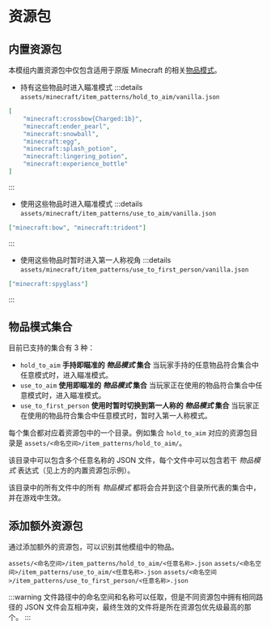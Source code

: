 # 资源包

## 内置资源包

本模组内置资源包中仅包含适用于原版 Minecraft 的相关[物品模式](./ItemPattern)。

-   持有这些物品时进入瞄准模式
    :::details `assets/minecraft/item_patterns/hold_to_aim/vanilla.json`

```json
[
	"minecraft:crossbow{Charged:1b}",
	"minecraft:ender_pearl",
	"minecraft:snowball",
	"minecraft:egg",
	"minecraft:splash_potion",
	"minecraft:lingering_potion",
	"minecraft:experience_bottle"
]
```

:::

-   使用这些物品时进入瞄准模式
    :::details `assets/minecraft/item_patterns/use_to_aim/vanilla.json`

```json
["minecraft:bow", "minecraft:trident"]
```

:::

-   使用这些物品时暂时进入第一人称视角
    :::details `assets/minecraft/item_patterns/use_to_first_person/vanilla.json`

```json
["minecraft:spyglass"]
```

:::

## 物品模式集合

目前已支持的集合有 3 种：

-   `hold_to_aim` **手持即瞄准的 _物品模式_ 集合** 当玩家手持的任意物品符合集合中任意模式时，进入瞄准模式。
-   `use_to_aim` **使用即瞄准的 _物品模式_ 集合** 当玩家正在使用的物品符合集合中任意模式时，进入瞄准模式。
-   `use_to_first_person` **使用时暂时切换到第一人称的 _物品模式_ 集合** 当玩家正在使用的物品符合集合中任意模式时，暂时入第一人称模式。

每个集合都对应着资源包中的一个目录。例如集合 `hold_to_aim` 对应的资源包目录是 `assets/<命名空间>/item_patterns/hold_to_aim/`。

该目录中可以包含多个任意名称的 JSON 文件，每个文件中可以包含若干 _物品模式_ 表达式（见上方的内置资源包示例）。

该目录中的所有文件中的所有 _物品模式_ 都将会合并到这个目录所代表的集合中，并在游戏中生效。

## 添加额外资源包

通过添加额外的资源包，可以识别其他模组中的物品。

`assets/<命名空间>/item_patterns/hold_to_aim/<任意名称>.json`
`assets/<命名空间>/item_patterns/use_to_aim/<任意名称>.json`
`assets/<命名空间>/item_patterns/use_to_first_person/<任意名称>.json`

:::warning
文件路径中的命名空间和名称可以任取，但是不同资源包中拥有相同路径的 JSON 文件会互相冲突，最终生效的文件将是所在资源包优先级最高的那个。
:::
